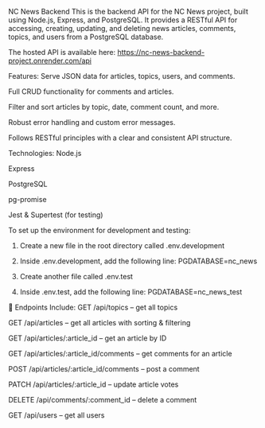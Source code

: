 NC News Backend
This is the backend API for the NC News project, built using Node.js, Express, and PostgreSQL. It provides a RESTful API for accessing, creating, updating, and deleting news articles, comments, topics, and users from a PostgreSQL database.

The hosted API is available here:
https://nc-news-backend-project.onrender.com/api

Features:
Serve JSON data for articles, topics, users, and comments.

Full CRUD functionality for comments and articles.

Filter and sort articles by topic, date, comment count, and more.

Robust error handling and custom error messages.

Follows RESTful principles with a clear and consistent API structure.

Technologies:
Node.js

Express

PostgreSQL

pg-promise

Jest & Supertest (for testing)

To set up the environment for development and testing:

1. Create a new file in the root directory called .env.development

2. Inside .env.development, add the following line:
    PGDATABASE=nc_news

3. Create another file called .env.test

4. Inside .env.test, add the following line:
    PGDATABASE=nc_news_test


🔧 Endpoints Include:
GET /api/topics – get all topics

GET /api/articles – get all articles with sorting & filtering

GET /api/articles/:article_id – get an article by ID

GET /api/articles/:article_id/comments – get comments for an article

POST /api/articles/:article_id/comments – post a comment

PATCH /api/articles/:article_id – update article votes

DELETE /api/comments/:comment_id – delete a comment

GET /api/users – get all users


